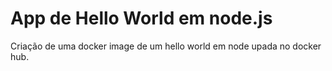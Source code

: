 # App de Hello World em node.js

Criação de uma docker image de um hello world em node upada no docker hub.
